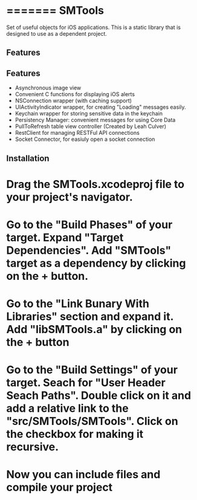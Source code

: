 =======
SMTools
=======

Set of useful objects for iOS applications. This is a static library that is designed to use as a dependent project.

Features
--------

Features
--------

* Asynchronous image view
* Convenient C functions for displaying iOS alerts
* NSConnection wrapper (with caching support)
* UIActivityIndicator wrapper, for creating "Loading" messages easily.
* Keychain wrapper for storing sensitive data in the keychain
* Persistency Manager: convenient messages for using Core Data
* PullToRefresh table view controller (Created by Leah Culver)
* RestClient for managing RESTFul API connections
* Socket Connector, for easiuly open a socket connection

Installation
------------

# Drag the SMTools.xcodeproj file to your project's navigator. 
# Go to the "Build Phases" of your target. Expand "Target Dependencies". Add "SMTools" target as a dependency by clicking on the + button.
# Go to the "Link Bunary With Libraries" section and expand it. Add "libSMTools.a" by clicking on the + button
# Go to the "Build Settings" of your target. Seach for "User Header Seach Paths". Double click on it and add a relative link to the "src/SMTools/SMTools". Click on the checkbox for making it recursive. 
# Now you can include files and compile your project  
